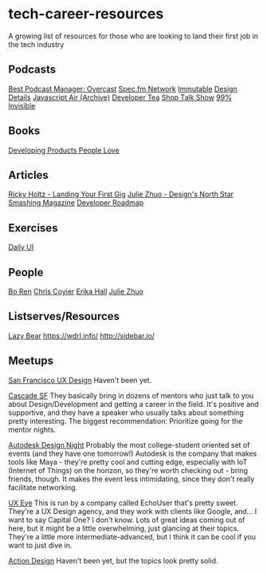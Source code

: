 # tech-career-resources
A growing list of resources for those who are looking to land their first job in the tech industry

## Podcasts
[Best Podcast Manager: Overcast](https://overcast.fm/)
[Spec.fm Network](https://spec.fm/)
[Immutable](http://spec.fm/podcasts/immutable)
[Design Details](http://spec.fm/podcasts/design-details)
[Javascript Air (Archive)](https://javascriptair.com/)
[Developer Tea](https://spec.fm/podcasts/developer-tea)
[Shop Talk Show](https://shoptalkshow.com/)
[99% Invisible](http://99percentinvisible.org/)

## Books
[Developing Products People Love](https://www.amazon.com/Designing-Products-People-Love-Successful/dp/1491923679)

## Articles
[Ricky Holtz - Landing Your First Gig](https://docs.google.com/presentation/d/1nM2IjDALsrgneIzccmW9oZWRcX5Onxq3NXh6E9YUnr8/)
[Julie Zhuo - Design's North Star](https://medium.com/the-year-of-the-looking-glass/designs-north-star-d469193063c5#.fhefvy96f)
[Smashing Magazine](http://www.smashingmagazine.com/2013/06/13-tenets-user-experience/)
[Developer Roadmap](https://github.com/kamranahmedse/developer-roadmap)

## Exercises
[Daily UI](http://www.dailyui.co/)

## People
[Bo Ren](https://twitter.com/bosefina)
[Chris Coyier](https://twitter.com/chriscoyier)
[Erika Hall](https://twitter.com/mulegirl)
[Julie Zhuo](https://twitter.com/joulee)

## Listserves/Resources
[Lazy Bear](http://uxdesign.cc/)
https://wdrl.info/
http://sidebar.io/

## Meetups

[San Francisco UX Design](http://www.meetup.com/sanfranciscouxd/)
Haven't been yet.

[Cascade SF](http://www.meetup.com/cascadesf/)
They basically bring in dozens of mentors who just talk to you about Design/Development and getting a career in the field. It's positive and supportive, and they have a speaker who usually talks about something pretty interesting. The biggest recommendation: Prioritize going for the mentor nights.

[Autodesk Design Night](http://www.autodesk.com/gallery/design-nights)
Probably the most college-student oriented set of events (and they have one tomorrow!) Autodesk is the company that makes tools like Maya - they're pretty cool and cutting edge, especially with IoT (Internet of Things) on the horizon, so they're worth checking out - bring friends, though. It makes the event less intimidating, since they don't really facilitate networking.

[UX Eye](http://www.meetup.com/sfbayux/)
This is run by a company called EchoUser that's pretty sweet. They're a UX Design agency, and they work with clients like Google, and... I want to say Capital One? I don't know. Lots of great ideas coming out of here, but it might be a little overwhelming, just glancing at their topics. They're a little more intermediate-advanced, but I think it can be cool if you want to just dive in.

[Action Design](http://www.meetup.com/Action-Design-SF/)
Haven't been yet, but the topics look pretty solid.
